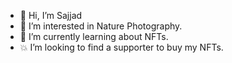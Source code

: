 - 👋 Hi, I’m Sajjad
- 👀 I’m interested in Nature Photography.
- 🌱 I’m currently learning about NFTs.
- 💥 I’m looking to find a supporter to buy my NFTs.

<!---
sajjad1995nz/sajjad1995nz is a ✨ special ✨ repository because its `README.md` (this file) appears on your GitHub profile.
You can click the Preview link to take a look at your changes.
--->
